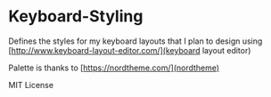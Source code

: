 # Keyboard-Styling

Defines the styles for my keyboard layouts that I plan to design using [http://www.keyboard-layout-editor.com/](keyboard layout editor) 

Palette is thanks to [https://nordtheme.com/](nordtheme)

MIT License

